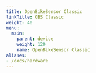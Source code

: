 ```yaml
---
title: OpenBikeSensor Classic
linkTitle: OBS Classic
weight: 40
menu:
  main:
    parent: device
    weight: 120
    name: OpenBikeSensor Classic
aliases:
- /docs/hardware
---
```

